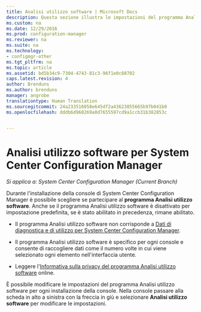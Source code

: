 ```yaml
---
title: Analisi utilizzo software | Microsoft Docs
description: Questa sezione illustra le impostazioni del programma Analisi utilizzo software per System Center Configuration Manager.
ms.custom: na
ms.date: 12/29/2016
ms.prod: configuration-manager
ms.reviewer: na
ms.suite: na
ms.technology:
- configmgr-other
ms.tgt_pltfrm: na
ms.topic: article
ms.assetid: bd5b34c9-7304-4743-81c3-96f1e0c80702
caps.latest.revision: 4
author: Brenduns
ms.author: brenduns
manager: angrobe
translationtype: Human Translation
ms.sourcegitcommit: 24a233516058e645df2a43623855665b97b041b0
ms.openlocfilehash: dddb6d960269a0d7655597cd9a1ccb31b382853c


---
```

# <a name="customer-experience-improvement-program-ceip-for-system-center-configuration-manager"></a>Analisi utilizzo software per System Center Configuration Manager

*Si applica a: System Center Configuration Manager (Current Branch)*

Durante l'installazione della console di System Center Configuration Manager è possibile scegliere se partecipare al **programma Analisi utilizzo software**. Anche se il programma Analisi utilizzo software è disattivato per impostazione predefinita, se è stato abilitato in precedenza, rimane abilitato.  

-   Il programma Analisi utilizzo software non corrisponde a [Dati di diagnostica e di utilizzo per System Center Configuration Manager](../../../core/plan-design/diagnostics/diagnostics-and-usage-data.md).  

-   Il programma Analisi utilizzo software è specifico per ogni console e consente di raccogliere dati come il numero volte in cui viene selezionato ogni elemento nell'interfaccia utente.  

-   Leggere l'[Informativa sulla privacy del programma Analisi utilizzo software](https://www.microsoft.com/products/ceip/en-us/privacypolicy.mspx) online.  

È possibile modificare le impostazioni del programma Analisi utilizzo software per ogni installazione della console. Nella console passare alla scheda in alto a sinistra con la freccia in giù e selezionare **Analisi utilizzo software** per modificare le impostazioni.  



<!--HONumber=Dec16_HO5-->


